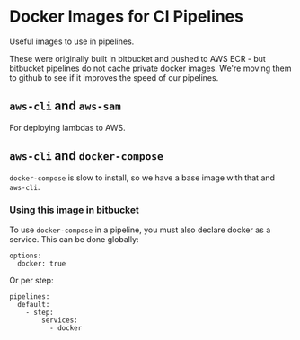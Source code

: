 # Docker Images for CI Pipelines

Useful images to use in pipelines.

These were originally built in bitbucket and pushed to AWS ECR - but bitbucket pipelines do not cache
private docker images. We're moving them to github to see if it improves the speed of our pipelines.

## `aws-cli` and `aws-sam`

For deploying lambdas to AWS.

## `aws-cli` and `docker-compose`

`docker-compose` is slow to install, so we have a base image with that and `aws-cli`.

### Using this image in bitbucket

To use `docker-compose` in a pipeline, you must also declare docker as a service. This can be done globally:

```
options:
  docker: true
```

Or per step:

```
pipelines:
  default:
    - step:
        services:
          - docker
```
